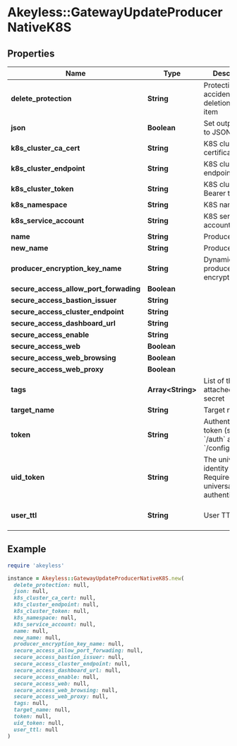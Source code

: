 # Akeyless::GatewayUpdateProducerNativeK8S

## Properties

| Name | Type | Description | Notes |
| ---- | ---- | ----------- | ----- |
| **delete_protection** | **String** | Protection from accidental deletion of this item | [optional] |
| **json** | **Boolean** | Set output format to JSON | [optional] |
| **k8s_cluster_ca_cert** | **String** | K8S cluster CA certificate | [optional] |
| **k8s_cluster_endpoint** | **String** | K8S cluster URL endpoint | [optional] |
| **k8s_cluster_token** | **String** | K8S cluster Bearer token | [optional] |
| **k8s_namespace** | **String** | K8S namespace | [optional] |
| **k8s_service_account** | **String** | K8S service account | [optional] |
| **name** | **String** | Producer name |  |
| **new_name** | **String** | Producer name | [optional] |
| **producer_encryption_key_name** | **String** | Dynamic producer encryption key | [optional] |
| **secure_access_allow_port_forwading** | **Boolean** |  | [optional] |
| **secure_access_bastion_issuer** | **String** |  | [optional] |
| **secure_access_cluster_endpoint** | **String** |  | [optional] |
| **secure_access_dashboard_url** | **String** |  | [optional] |
| **secure_access_enable** | **String** |  | [optional] |
| **secure_access_web** | **Boolean** |  | [optional] |
| **secure_access_web_browsing** | **Boolean** |  | [optional] |
| **secure_access_web_proxy** | **Boolean** |  | [optional] |
| **tags** | **Array&lt;String&gt;** | List of the tags attached to this secret | [optional] |
| **target_name** | **String** | Target name | [optional] |
| **token** | **String** | Authentication token (see &#x60;/auth&#x60; and &#x60;/configure&#x60;) | [optional] |
| **uid_token** | **String** | The universal identity token, Required only for universal_identity authentication | [optional] |
| **user_ttl** | **String** | User TTL | [optional][default to &#39;60m&#39;] |

## Example

```ruby
require 'akeyless'

instance = Akeyless::GatewayUpdateProducerNativeK8S.new(
  delete_protection: null,
  json: null,
  k8s_cluster_ca_cert: null,
  k8s_cluster_endpoint: null,
  k8s_cluster_token: null,
  k8s_namespace: null,
  k8s_service_account: null,
  name: null,
  new_name: null,
  producer_encryption_key_name: null,
  secure_access_allow_port_forwading: null,
  secure_access_bastion_issuer: null,
  secure_access_cluster_endpoint: null,
  secure_access_dashboard_url: null,
  secure_access_enable: null,
  secure_access_web: null,
  secure_access_web_browsing: null,
  secure_access_web_proxy: null,
  tags: null,
  target_name: null,
  token: null,
  uid_token: null,
  user_ttl: null
)
```

